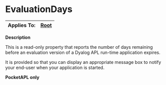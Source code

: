 




<h1 class="heading"><span class="name">EvaluationDays</span></h1>

| Applies To: | [Root](../a-z/root.md) |
| --- | ---  |


**Description**


This is a read-only property that reports the number of days remaining before an evaluation version of a Dyalog APL run-time application expires.


It is provided so that you can display an appropriate message box to notify your end-user when your application is started.


**PocketAPL only**



